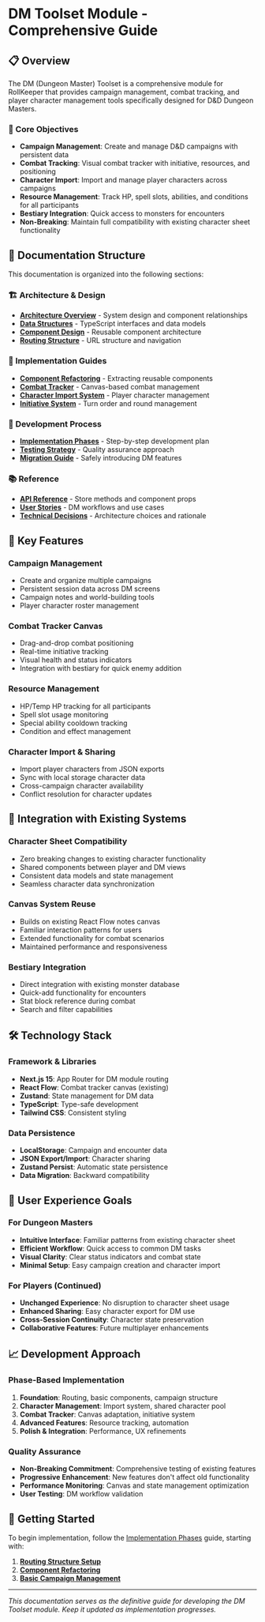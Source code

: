 # DM Toolset Module - Comprehensive Guide

## 📋 Overview

The DM (Dungeon Master) Toolset is a comprehensive module for RollKeeper that provides campaign management, combat tracking, and player character management tools specifically designed for D&D Dungeon Masters.

### 🎯 Core Objectives
- **Campaign Management**: Create and manage D&D campaigns with persistent data
- **Combat Tracking**: Visual combat tracker with initiative, resources, and positioning
- **Character Import**: Import and manage player characters across campaigns
- **Resource Management**: Track HP, spell slots, abilities, and conditions for all participants
- **Bestiary Integration**: Quick access to monsters for encounters
- **Non-Breaking**: Maintain full compatibility with existing character sheet functionality

## 📁 Documentation Structure

This documentation is organized into the following sections:

### 🏗️ Architecture & Design
- **[Architecture Overview](./ARCHITECTURE.md)** - System design and component relationships
- **[Data Structures](./DATA_STRUCTURES.md)** - TypeScript interfaces and data models
- **[Component Design](./COMPONENT_DESIGN.md)** - Reusable component architecture
- **[Routing Structure](./ROUTING.md)** - URL structure and navigation

### 🔧 Implementation Guides
- **[Component Refactoring](./COMPONENT_REFACTORING.md)** - Extracting reusable components
- **[Combat Tracker](./COMBAT_TRACKER.md)** - Canvas-based combat management
- **[Character Import System](./CHARACTER_IMPORT.md)** - Player character management
- **[Initiative System](./INITIATIVE_SYSTEM.md)** - Turn order and round management

### 🚀 Development Process
- **[Implementation Phases](./IMPLEMENTATION_PHASES.md)** - Step-by-step development plan
- **[Testing Strategy](./TESTING.md)** - Quality assurance approach
- **[Migration Guide](./MIGRATION.md)** - Safely introducing DM features

### 📚 Reference
- **[API Reference](./API_REFERENCE.md)** - Store methods and component props
- **[User Stories](./USER_STORIES.md)** - DM workflows and use cases
- **[Technical Decisions](./TECHNICAL_DECISIONS.md)** - Architecture choices and rationale

## 🎲 Key Features

### Campaign Management
- Create and organize multiple campaigns
- Persistent session data across DM screens
- Campaign notes and world-building tools
- Player character roster management

### Combat Tracker Canvas
- Drag-and-drop combat positioning
- Real-time initiative tracking
- Visual health and status indicators
- Integration with bestiary for quick enemy addition

### Resource Management
- HP/Temp HP tracking for all participants
- Spell slot usage monitoring
- Special ability cooldown tracking
- Condition and effect management

### Character Import & Sharing
- Import player characters from JSON exports
- Sync with local storage character data
- Cross-campaign character availability
- Conflict resolution for character updates

## 🔄 Integration with Existing Systems

### Character Sheet Compatibility
- Zero breaking changes to existing character functionality
- Shared components between player and DM views
- Consistent data models and state management
- Seamless character data synchronization

### Canvas System Reuse
- Builds on existing React Flow notes canvas
- Familiar interaction patterns for users
- Extended functionality for combat scenarios
- Maintained performance and responsiveness

### Bestiary Integration
- Direct integration with existing monster database
- Quick-add functionality for encounters
- Stat block reference during combat
- Search and filter capabilities

## 🛠️ Technology Stack

### Framework & Libraries
- **Next.js 15**: App Router for DM module routing
- **React Flow**: Combat tracker canvas (existing)
- **Zustand**: State management for DM data
- **TypeScript**: Type-safe development
- **Tailwind CSS**: Consistent styling

### Data Persistence
- **LocalStorage**: Campaign and encounter data
- **JSON Export/Import**: Character sharing
- **Zustand Persist**: Automatic state persistence
- **Data Migration**: Backward compatibility

## 🎯 User Experience Goals

### For Dungeon Masters
- **Intuitive Interface**: Familiar patterns from existing character sheet
- **Efficient Workflow**: Quick access to common DM tasks
- **Visual Clarity**: Clear status indicators and combat state
- **Minimal Setup**: Easy campaign creation and character import

### For Players (Continued)
- **Unchanged Experience**: No disruption to character sheet usage
- **Enhanced Sharing**: Easy character export for DM use
- **Cross-Session Continuity**: Character state preservation
- **Collaborative Features**: Future multiplayer enhancements

## 📈 Development Approach

### Phase-Based Implementation
1. **Foundation**: Routing, basic components, campaign structure
2. **Character Management**: Import system, shared character pool
3. **Combat Tracker**: Canvas adaptation, initiative system
4. **Advanced Features**: Resource tracking, automation
5. **Polish & Integration**: Performance, UX refinements

### Quality Assurance
- **Non-Breaking Commitment**: Comprehensive testing of existing features
- **Progressive Enhancement**: New features don't affect old functionality
- **Performance Monitoring**: Canvas and state management optimization
- **User Testing**: DM workflow validation

## 🚀 Getting Started

To begin implementation, follow the [Implementation Phases](./IMPLEMENTATION_PHASES.md) guide, starting with:

1. **[Routing Structure Setup](./ROUTING.md)**
2. **[Component Refactoring](./COMPONENT_REFACTORING.md)**
3. **[Basic Campaign Management](./DATA_STRUCTURES.md)**

---

*This documentation serves as the definitive guide for developing the DM Toolset module. Keep it updated as implementation progresses.*
